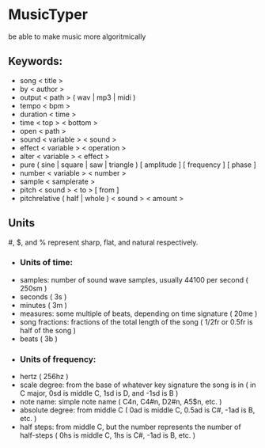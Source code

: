 # MusicTyper
 be able to make music more algoritmically

## Keywords:
- song < title >
- by < author >
- output < path > ( wav | mp3 | midi )
- tempo < bpm >
- duration < time >
- time < top > < bottom >
- open < path >
- sound < variable > < sound >
- effect < variable > < operation >
- alter < variable > < effect >
- pure ( sine | square | saw | triangle ) [ amplitude ] [ frequency ] [ phase ]
- number < variable > < number >
- sample < samplerate >
- pitch < sound > < to > [ from ]
- pitchrelative ( half | whole ) < sound > < amount >

## Units
#, $, and % represent sharp, flat, and natural respectively.
- ### Units of time:
 - samples: number of sound wave samples, usually 44100 per second ( 250sm )
 - seconds ( 3s )
 - minutes ( 3m )
 - measures: some multiple of beats, depending on time signature ( 20me )
 - song fractions: fractions of the total length of the song ( 1/2fr or 0.5fr is half of the song )
 - beats ( 3b )
- ### Units of frequency:
 - hertz ( 256hz )
 - scale degree: from the base of whatever key signature the song is in ( in C major, 0sd is middle C, 1sd is D, and -1sd is B )
 - note name: simple note name ( C4n, C4#n, D2#n, A5$n, etc. )
 - absolute degree: from middle C ( 0ad is middle C, 0.5ad is C#, -1ad is B, etc. )
 - half steps: from middle C, but the number represents the number of half-steps ( 0hs is middle C, 1hs is C#, -1ad is B, etc. )